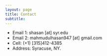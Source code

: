 ```yaml
---
layout: page
title: Contact
subtitle:
---
```


- Email 1: shasan [at] syr.edu
- Email 2: mahmudulhasan947 [at] gmail.com
- Cell: (+1) [315]412-4385
- Address: Syracuse, NY.